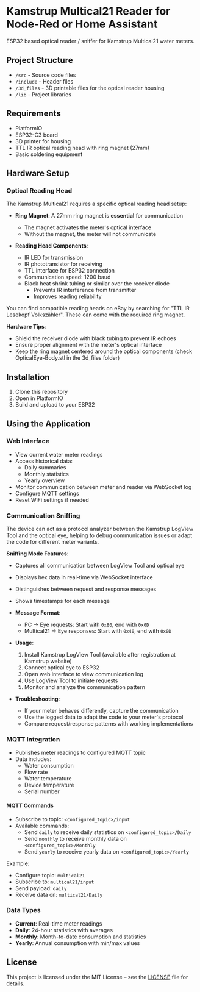 # Kamstrup Multical21 Reader for Node-Red or Home Assistant 
ESP32 based optical reader / sniffer for Kamstrup Multical21 water meters.

## Project Structure
- `/src` - Source code files
- `/include` - Header files
- `/3d_files` - 3D printable files for the optical reader housing
- `/lib` - Project libraries

## Requirements
- PlatformIO
- ESP32-C3 board
- 3D printer for housing
- TTL IR optical reading head with ring magnet (27mm)
- Basic soldering equipment

## Hardware Setup
### Optical Reading Head
The Kamstrup Multical21 requires a specific optical reading head setup:

- **Ring Magnet**: A 27mm ring magnet is **essential** for communication
  - The magnet activates the meter's optical interface
  - Without the magnet, the meter will not communicate

- **Reading Head Components**:
  - IR LED for transmission
  - IR phototransistor for receiving
  - TTL interface for ESP32 connection
  - Communication speed: 1200 baud
  - Black heat shrink tubing or similar over the receiver diode
    - Prevents IR interference from transmitter
    - Improves reading reliability

You can find compatible reading heads on eBay by searching for "TTL IR Lesekopf Volkszähler". These can come with the required ring magnet.

**Hardware Tips**:
- Shield the receiver diode with black tubing to prevent IR echoes
- Ensure proper alignment with the meter's optical interface
- Keep the ring magnet centered around the optical components (check OpticalEye-Body.stl in the 3d_files folder)

## Installation
1. Clone this repository
2. Open in PlatformIO
3. Build and upload to your ESP32

## Using the Application
### Web Interface
- View current water meter readings
- Access historical data:
  - Daily summaries
  - Monthly statistics
  - Yearly overview
- Monitor communication between meter and reader via WebSocket log
- Configure MQTT settings
- Reset WiFi settings if needed

### Communication Sniffing
The device can act as a protocol analyzer between the Kamstrup LogView Tool and the optical eye, helping to debug communication issues or adapt the code for different meter variants.

**Sniffing Mode Features**:
  - Captures all communication between LogView Tool and optical eye
  - Displays hex data in real-time via WebSocket interface
  - Distinguishes between request and response messages
  - Shows timestamps for each message

- **Message Format**:
  - PC → Eye requests: Start with `0x80`, end with `0x0D`
  - Multical21 → Eye responses: Start with `0x40`, end with `0x0D`

- **Usage**:
  1. Install Kamstrup LogView Tool (available after registration at Kamstrup website)
  2. Connect optical eye to ESP32
  3. Open web interface to view communication log
  4. Use LogView Tool to initiate requests
  5. Monitor and analyze the communication pattern

- **Troubleshooting**:
  - If your meter behaves differently, capture the communication
  - Use the logged data to adapt the code to your meter's protocol
  - Compare request/response patterns with working implementations

### MQTT Integration
- Publishes meter readings to configured MQTT topic
- Data includes:
  - Water consumption
  - Flow rate
  - Water temperature
  - Device temperature
  - Serial number

#### MQTT Commands
- Subscribe to topic: `<configured_topic>/input`
- Available commands:
  - Send `daily` to receive daily statistics on `<configured_topic>/Daily`
  - Send `monthly` to receive monthly data on `<configured_topic>/Monthly`
  - Send `yearly` to receive yearly data on `<configured_topic>/Yearly`

Example:
- Configure topic: `multical21`
- Subscribe to: `multical21/input`
- Send payload: `daily`
- Receive data on: `multical21/Daily`

### Data Types
- **Current**: Real-time meter readings
- **Daily**: 24-hour statistics with averages
- **Monthly**: Month-to-date consumption and statistics
- **Yearly**: Annual consumption with min/max values



## License
This project is licensed under the MIT License – see the [LICENSE](LICENSE) file for details.

